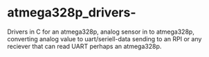 # atmega328p_drivers-
Drivers in C for an atmega328p, analog sensor in to atmega328p, converting analog value to uart/seriell-data sending to an RPI or any reciever that can read UART perhaps an atmega328p.  
